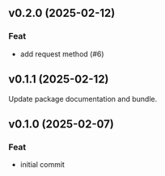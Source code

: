 ## v0.2.0 (2025-02-12)

### Feat

- add request method (#6)

## v0.1.1 (2025-02-12)

Update package documentation and bundle.

## v0.1.0 (2025-02-07)

### Feat

- initial commit
